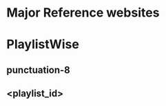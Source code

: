 # Major Reference websites

# PlaylistWise

## punctuation-8

<outline>

<links>

## <playlist_id>

<outline>

<links>
